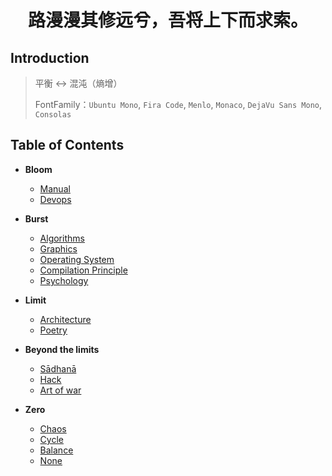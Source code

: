 <h1 style="text-align:center"> 路漫漫其修远兮，吾将上下而求索。</h1>

## Introduction

> 平衡 ↔ 混沌（熵增）
>
> FontFamily：`Ubuntu Mono`, `Fira Code`, `Menlo`, `Monaco`, `DejaVu Sans Mono`, `Consolas`

## Table of Contents

+ **Bloom**
  + [Manual](/docs/Manual.md)
  + [Devops](/docs/Devops.md)
  
+ **Burst**
  + [Algorithms](/docs/Algorithms.md)
  + [Graphics]()
  + [Operating System](/docs/System.md)
  + [Compilation Principle]()
  + [Psychology](/docs/Psychology.md)
  
+ **Limit**
  + [Architecture](/docs/Architecture.md)
  + [Poetry](/docs/Poetry.md)
  
+ **Beyond the limits**
  + [Sādhanā]()
  + [Hack](/docs/Hack.md)
  + [Art of war]()
  
+ **Zero**
  + [Chaos]()
  + [Cycle]()
  + [Balance]()
  + [None]()

    
